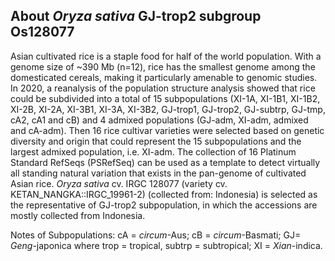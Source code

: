 About *Oryza sativa* GJ-trop2 subgroup Os128077
---------------------
Asian cultivated rice is a staple food for half of the world population. With a genome size of ~390 Mb (n=12), rice has the smallest genome among the domesticated cereals, making it particularly amenable to genomic studies. In 2020, a reanalysis of the population structure analysis showed that rice could be subdivided into a total of 15 subpopulations (XI-1A, XI-1B1, XI-1B2, XI-2B, XI-2A, XI-3B1, XI-3A, XI-3B2, GJ-trop1, GJ-trop2, GJ-subtrp, GJ-tmp, cA2, cA1 and cB) and 4 admixed populations (GJ-adm, XI-adm, admixed and cA-adm). Then 16 rice cultivar varieties were selected based on genetic diversity and origin that could represent the 15 subpopulations and the largest admixed population, i.e. XI-adm. The collection of 16 Platinum Standard RefSeqs (PSRefSeq) can be used as a template to detect virtually all standing natural variation that exists in the pan-genome of cultivated Asian rice. *Oryza sativa* cv. IRGC 128077 (variety cv. KETAN_NANGKA::IRGC_19961-2) (collected from: Indonesia) is selected as the representative of GJ-trop2 subpopulation, in which the accessions are mostly collected from Indonesia.

Notes of Subpopulations: cA = *circum*-Aus; cB = *circum*-Basmati; GJ= *Geng*-japonica where trop = tropical, subtrp = subtropical; XI = *Xian*-indica.
